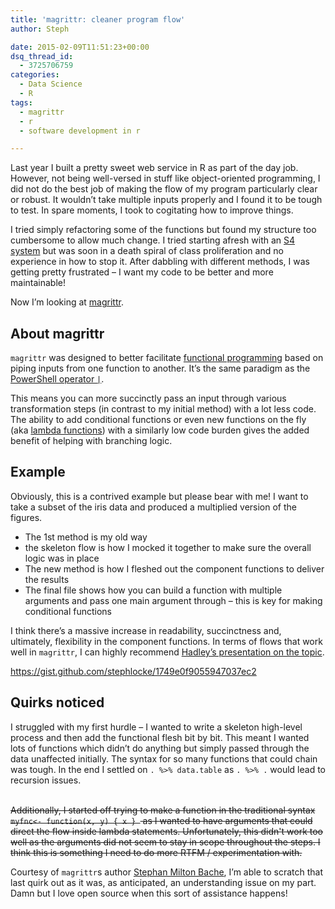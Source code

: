 ```yaml
---
title: 'magrittr: cleaner program flow'
author: Steph

date: 2015-02-09T11:51:23+00:00
dsq_thread_id:
  - 3725706759
categories:
  - Data Science
  - R
tags:
  - magrittr
  - r
  - software development in r

---
```

Last year I built a pretty sweet web service in R as part of the day job. However, not being well-versed in stuff like object-oriented programming, I did not do the best job of making the flow of my program particularly clear or robust. It wouldn&#8217;t take multiple inputs properly and I found it to be tough to test. In spare moments, I took to cogitating how to improve things.

I tried simply refactoring some of the functions but found my structure too cumbersome to allow much change. I tried starting afresh with an <a href="http://adv-r.had.co.nz/OO-essentials.html" title="Advanced R - OO programming" target="_blank">S4 system</a> but was soon in a death spiral of class proliferation and no experience in how to stop it. After dabbling with different methods, I was getting pretty frustrated &#8211; I want my code to be better and more maintainable!

Now I&#8217;m looking at <a href="http://cran.r-project.org/web/packages/magrittr/vignettes/magrittr.html" title="magrittr vignette on CRAN" target="_blank">magrittr</a>.

## About magrittr

`magrittr` was designed to better facilitate <a href="http://adv-r.had.co.nz/Functional-programming.html" title="R for functional programming" target="_blank">functional programming</a> based on piping inputs from one function to another. It&#8217;s the same paradigm as the <a href="http://powershell.com/cs/blogs/ebookv2/archive/2012/03/12/chapter-5-the-powershell-pipeline.aspx" title="PowerShell Pipe operator explained" target="_blank">PowerShell operator <code>|</code></a>.

This means you can more succinctly pass an input through various transformation steps (in contrast to my initial method) with a lot less code. The ability to add conditional functions or even new functions on the fly (aka <a href="http://en.wikipedia.org/wiki/Anonymous_function" title="Lambda functions on wikipedia" target="_blank">lambda functions</a>) with a similarly low code burden gives the added benefit of helping with branching logic.
  
<!--more-->

## Example

Obviously, this is a contrived example but please bear with me! I want to take a subset of the iris data and produced a multiplied version of the figures.

  * The 1st method is my old way
  * the skeleton flow is how I mocked it together to make sure the overall logic was in place
  * The new method is how I fleshed out the component functions to deliver the results
  * The final file shows how you can build a function with multiple arguments and pass one main argument through &#8211; this is key for making conditional functions

I think there&#8217;s a massive increase in readability, succinctness and, ultimately, flexibility in the component functions. In terms of flows that work well in `magrittr`, I can highly recommend <a href="http://files.meetup.com/1225993/Hadley_Wickham_pipe-dsls.pdf" title="Pure, predictable, pipeable: creating fluent interfaces with R" target="_blank">Hadley&#8217;s presentation on the topic</a>.

https://gist.github.com/stephlocke/1749e0f9055947037ec2

## Quirks noticed

I struggled with my first hurdle &#8211; I wanted to write a skeleton high-level process and then add the functional flesh bit by bit. This meant I wanted lots of functions which didn&#8217;t do anything but simply passed through the data unaffected initially. The syntax for so many functions that could chain was tough. In the end I settled on `. %>% data.table` as `. %>% .` would lead to recursion issues.

<del datetime="2015-02-09T21:26:45+00:00"><br /> Additionally, I started off trying to make a function in the traditional syntax `myfnc<- function(x, y) { x } ` as I wanted to have arguments that could direct the flow inside lambda statements. Unfortunately, this didn't work too well as the arguments did not seem to stay in scope throughout the steps. I think this is something I need to do more RTFM / experimentation with.</del>

Courtesy of `magrittr`s author <a href="https://twitter.com/stefanbache" title="Stephan Milton Bache" target="_blank">Stephan Milton Bache</a>, I&#8217;m able to scratch that last quirk out as it was, as anticipated, an understanding issue on my part. Damn but I love open source when this sort of assistance happens!